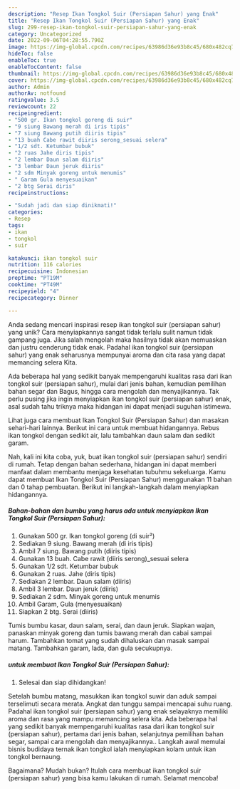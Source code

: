 ```yaml
---
description: "Resep Ikan Tongkol Suir (Persiapan Sahur) yang Enak"
title: "Resep Ikan Tongkol Suir (Persiapan Sahur) yang Enak"
slug: 299-resep-ikan-tongkol-suir-persiapan-sahur-yang-enak
category: Uncategorized
date: 2022-09-06T04:28:55.790Z
image: https://img-global.cpcdn.com/recipes/63986d36e93b8c45/680x482cq70/ikan-tongkol-suir-persiapan-sahur-foto-resep-utama.jpg
hideToc: false
enableToc: true
enableTocContent: false
thumbnail: https://img-global.cpcdn.com/recipes/63986d36e93b8c45/680x482cq70/ikan-tongkol-suir-persiapan-sahur-foto-resep-utama.jpg
cover: https://img-global.cpcdn.com/recipes/63986d36e93b8c45/680x482cq70/ikan-tongkol-suir-persiapan-sahur-foto-resep-utama.jpg
author: Admin
authorAv: notfound
ratingvalue: 3.5
reviewcount: 22
recipeingredient:
- "500 gr. Ikan tongkol goreng di suir"
- "9 siung Bawang merah di iris tipis"
- "7 siung Bawang putih diiris tipis"
- "13 buah Cabe rawit diiris serong_sesuai selera"
- "1/2 sdt. Ketumbar bubuk"
- "2 ruas Jahe diris tipis"
- "2 lembar Daun salam diiris"
- "3 lembar Daun jeruk diiris"
- "2 sdm Minyak goreng untuk menumis"
- " Garam Gula menyesuaikan"
- "2 btg Serai diris"
recipeinstructions:

- "Sudah jadi dan siap dinikmati!"
categories:
- Resep
tags:
- ikan
- tongkol
- suir

katakunci: ikan tongkol suir 
nutrition: 116 calories
recipecuisine: Indonesian
preptime: "PT19M"
cooktime: "PT49M"
recipeyield: "4"
recipecategory: Dinner

---
```





Anda sedang mencari inspirasi resep ikan tongkol suir (persiapan sahur) yang unik? Cara menyiapkannya sangat tidak terlalu sulit namun tidak gampang juga. Jika salah mengolah maka hasilnya tidak akan memuaskan dan justru cenderung tidak enak. Padahal ikan tongkol suir (persiapan sahur) yang enak seharusnya mempunyai aroma dan cita rasa yang dapat memancing selera Kita.





Ada beberapa hal yang sedikit banyak mempengaruhi kualitas rasa dari ikan tongkol suir (persiapan sahur), mulai dari jenis bahan, kemudian pemilihan bahan segar dan Bagus, hingga cara mengolah dan menyajikannya. Tak perlu pusing jika ingin menyiapkan ikan tongkol suir (persiapan sahur) enak,      asal sudah tahu triknya maka hidangan ini dapat menjadi suguhan istimewa.














Lihat juga cara membuat Ikan Tongkol Suir (Persiapan Sahur) dan masakan sehari-hari lainnya. Berikut ini cara untuk membuat hidangannya. Rebus ikan tongkol dengan sedikit air, lalu tambahkan daun salam dan sedikit garam.






Nah, kali ini kita coba, yuk, buat ikan tongkol suir (persiapan sahur) sendiri di rumah. Tetap dengan bahan sederhana, hidangan ini dapat memberi manfaat dalam membantu menjaga kesehatan tubuhmu sekeluarga. Kamu dapat membuat Ikan Tongkol Suir (Persiapan Sahur) menggunakan 11 bahan dan 0 tahap pembuatan. Berikut ini langkah-langkah dalam menyiapkan hidangannya.

<!--inarticleads1-->

##### Bahan-bahan dan bumbu yang harus ada untuk menyiapkan Ikan Tongkol Suir (Persiapan Sahur):

1. Gunakan 500 gr. Ikan tongkol goreng (di suir²)
1. Sediakan 9 siung. Bawang merah (di iris tipis)
1. Ambil 7 siung. Bawang putih (diiris tipis)
1. Gunakan 13 buah. Cabe rawit (diiris serong)_sesuai selera
1. Gunakan 1/2 sdt. Ketumbar bubuk
1. Gunakan 2 ruas. Jahe (diris tipis)
1. Sediakan 2 lembar. Daun salam (diiris)
1. Ambil 3 lembar. Daun jeruk (diiris)
1. Sediakan 2 sdm. Minyak goreng untuk menumis
1. Ambil  Garam, Gula (menyesuaikan)
1. Siapkan 2 btg. Serai (dìiris)


Tumis bumbu kasar, daun salam, serai, dan daun jeruk. Siapkan wajan, panaskan minyak goreng dan tumis bawang merah dan cabai sampai harum. Tambahkan tomat yang sudah dihaluskan dan masak sampai matang. Tambahkan garam, lada, dan gula secukupnya. 

<!--inarticleads2-->

#####  untuk membuat Ikan Tongkol Suir (Persiapan Sahur):


1. Selesai dan siap dihidangkan!

Setelah bumbu matang, masukkan ikan tongkol suwir dan aduk sampai terselimuti secara merata. Angkat dan tunggu sampai mencapai suhu ruang. Padahal ikan tongkol suir (persiapan sahur) yang enak selayaknya memiliki aroma dan rasa yang mampu memancing selera kita. Ada beberapa hal yang sedikit banyak mempengaruhi kualitas rasa dari ikan tongkol suir (persiapan sahur), pertama dari jenis bahan, selanjutnya pemilihan bahan segar, sampai cara mengolah dan menyajikannya.. Langkah awal memulai bisnis budidaya ternak ikan tongkol ialah menyiapkan kolam untuk ikan tongkol bernaung. 

Bagaimana? Mudah bukan? Itulah cara membuat ikan tongkol suir (persiapan sahur) yang bisa kamu lakukan di rumah. Selamat mencoba!
